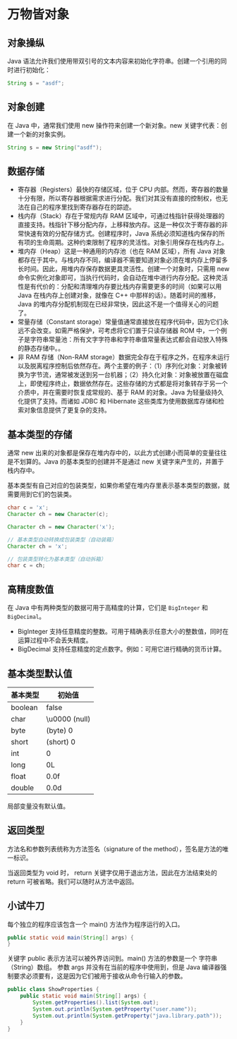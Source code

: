 # 万物皆对象

## 对象操纵

Java 语法允许我们使用带双引号的文本内容来初始化字符串。创建一个引用的同时进行初始化：

```java
String s = "asdf";
```

## 对象创建

在 Java 中，通常我们使用 new 操作符来创建一个新对象。new 关键字代表：创建一个新的对象实例。

```java
String s = new String("asdf");
```

## 数据存储

- 寄存器（Registers）最快的存储区域，位于 CPU 内部。然而，寄存器的数量十分有限，所以寄存器根据需求进行分配。我们对其没有直接的控制权，也无法在自己的程序里找到寄存器存在的踪迹。
- 栈内存（Stack）存在于常规内存 RAM 区域中，可通过栈指针获得处理器的直接支持。栈指针下移分配内存，上移释放内存。这是一种仅次于寄存器的非常快速有效的分配存储方式。创建程序时，Java 系统必须知道栈内保存的所有项的生命周期。这种约束限制了程序的灵活性。对象引用保存在栈内存上。
- 堆内存（Heap）这是一种通用的内存池（也在 RAM 区域），所有 Java 对象都存在于其中。与栈内存不同，编译器不需要知道对象必须在堆内存上停留多长时间。因此，用堆内存保存数据更具灵活性。创建一个对象时，只需用 new 命令实例化对象即可，当执行代码时，会自动在堆中进行内存分配。这种灵活性是有代价的：分配和清理堆内存要比栈内存需要更多的时间（如果可以用 Java 在栈内存上创建对象，就像在 C++ 中那样的话）。随着时间的推移，Java 的堆内存分配机制现在已经非常快，因此这不是一个值得关心的问题了。
- 常量存储（Constant storage）常量值通常直接放在程序代码中，因为它们永远不会改变。如需严格保护，可考虑将它们置于只读存储器 ROM 中，一个例子是字符串常量池：所有文字字符串和字符串值常量表达式都会自动放入特殊的静态存储中。。
- 非 RAM 存储（Non-RAM storage）数据完全存在于程序之外，在程序未运行以及脱离程序控制后依然存在。两个主要的例子：（1）序列化对象：对象被转换为字节流，通常被发送到另一台机器；（2）持久化对象：对象被放置在磁盘上，即使程序终止，数据依然存在。这些存储的方式都是将对象转存于另一个介质中，并在需要时恢复成常规的、基于 RAM 的对象。Java 为轻量级持久化提供了支持。而诸如 JDBC 和 Hibernate 这些类库为使用数据库存储和检索对象信息提供了更复杂的支持。

## 基本类型的存储

通常 new 出来的对象都是保存在堆内存中的，以此方式创建小而简单的变量往往是不划算的。Java 的基本类型的创建并不是通过 new 关键字来产生的，并置于栈内存中。

基本类型有自己对应的包装类型，如果你希望在堆内存里表示基本类型的数据，就需要用到它们的包装类。

```java
char c = 'x';
Character ch = new Character(c);

Character ch = new Character('x');

// 基本类型自动转换成包装类型（自动装箱）
Character ch = 'x';

// 包装类型转化为基本类型（自动拆箱）
char c = ch;
```

## 高精度数值

在 Java 中有两种类型的数据可用于高精度的计算，它们是 `BigInteger` 和 `BigDecimal`。

- BigInteger 支持任意精度的整数。可用于精确表示任意大小的整数值，同时在运算过程中不会丢失精度。
- BigDecimal 支持任意精度的定点数字。例如：可用它进行精确的货币计算。

## 基本类型默认值

| 基本类型 | 初始值 |
| ------ | ------ |
| boolean | false |
| char | \u0000 (null) |
| byte | (byte) 0 |
| short | (short) 0 |
| int | 0 |
| long | 0L |
| float | 0.0f |
| double | 0.0d |

局部变量没有默认值。

## 返回类型

方法名和参数列表统称为方法签名（signature of the method），签名是方法的唯一标识。

当返回类型为 void 时， return 关键字仅用于退出方法，因此在方法结束处的 return 可被省略。我们可以随时从方法中返回。

## 小试牛刀

每个独立的程序应该包含一个 main() 方法作为程序运行的入口。

```java
public static void main(String[] args) {
}
```

关键字 public 表示方法可以被外界访问到。main() 方法的参数是一个 字符串（String）数组。 参数 args 并没有在当前的程序中使用到，但是 Java 编译器强制要求必须要有，这是因为它们被用于接收从命令行输入的参数。

```java
public class ShowProperties {
    public static void main(String[] args) {
        System.getProperties().list(System.out);
        System.out.println(System.getProperty("user.name"));
        System.out.println(System.getProperty("java.library.path"));
    }
}
```
